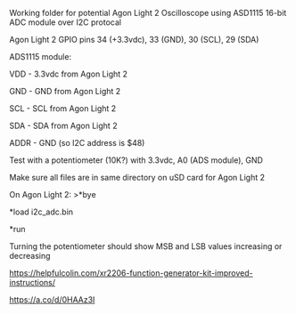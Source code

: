 Working folder for potential Agon Light 2 Oscilloscope
using ASD1115 16-bit ADC module over I2C protocal

Agon Light 2 GPIO pins 34 (+3.3vdc), 33 (GND), 30 (SCL), 29 (SDA)

ADS1115 module:

VDD - 3.3vdc from Agon Light 2

GND - GND from Agon Light 2

SCL - SCL from Agon Light 2

SDA - SDA from Agon Light 2

ADDR - GND (so I2C address is $48)


Test with a potentiometer (10K?) with 3.3vdc, A0 (ADS module), GND

Make sure all files are in same directory on uSD card for Agon Light 2

On Agon Light 2:  >*bye    

*load i2c_adc.bin    

*run

Turning the potentiometer should show MSB and LSB values increasing or decreasing

https://helpfulcolin.com/xr2206-function-generator-kit-improved-instructions/

https://a.co/d/0HAAz3I


